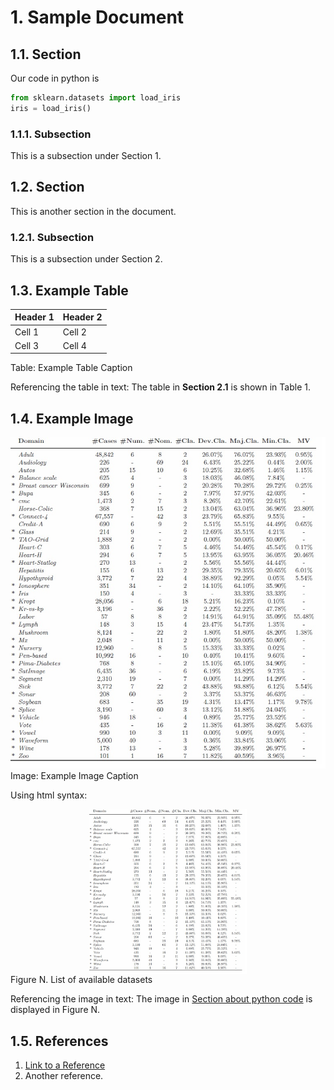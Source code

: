 # 1. Sample Document

## 1.1. Section

Our code in python is

```python
from sklearn.datasets import load_iris
iris = load_iris()
```

### 1.1.1. Subsection

This is a subsection under Section 1.

## 1.2. Section

This is another section in the document.

### 1.2.1. Subsection

This is a subsection under Section 2.

## 1.3. Example Table

| Header 1 | Header 2 |
| ---------|----------|
| Cell 1   | Cell 2   |
| Cell 3   | Cell 4   |

Table: Example Table Caption

Referencing the table in text: The table in **Section 2.1** is shown in Table 1.

## 1.4. Example Image

![Alt text](img/datasets_info.jpg)
Image: Example Image Caption

Using html syntax:

<img src="./img/datasets_info.jpg" alt="Test case 3" style="display: block;margin-right:auto;margin-left:auto;width:50%"/>
<figcaption>Figure N. List of available datasets</figcaption>
</img>

Referencing the image in text: The image in [Section about python code](#11-section) is displayed in Figure N.

## 1.5. References

1. [Link to a Reference](https://example.com)
2. Another reference.
